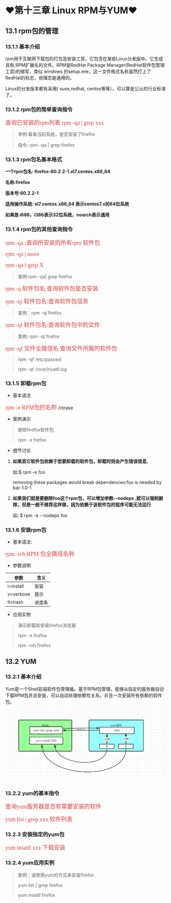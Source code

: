 # **:heart:**第十三章 Linux RPM与YUM**:heart:**

## 13.1 rpm包的管理

### 13.1.1 基本介绍

rpm用于互联网下载包的打包及安装工具，它包含在某些Linux分发版中。它生成具有.RPM扩展名的文件。RPM是RedHat Package Manager(RedHat软件包管理工具)的缩写，类似 windows 的setup.exe，这一文件格式名称虽然打上了RedHat的标志，但理念是通用的。

Linux的分发版本都有采用( suse,redhat, centos等等），可以算是公认的行业标准了。

### 13.1.2 rpm包的简单查询指令

<font color=#DC4040 size=4 face="黑体">查询已安装的rpm列表    rpm   -qa | grep xxx</font>

> 举例:看看当前系统，是否安装了firefox
>
> 指令: rpm -qa | grep firefox

### 13.1.3 rpm包名基本格式

**一个rpm包名: firefox-60.2.2-1.el7.centos.x86_64**

**名称:firefox**

**版本号:60.2.2-1**

**适用操作系统: el7.centos.x86_64   表示centos7.x的64位系统**

**如果是 i686、i386表示32位系统，noarch表示通用**

 ### 13.1.4 rpm包的其他查询指令

<font color=#DC4040 size=4 face="黑体">rpm -qa :查询所安装的所有rpm 软件包</font>

<font color=#DC4040 size=4 face="黑体">rpm -qa | more</font>

<font color=#DC4040 size=4 face="黑体">rpm -qa l  grep X</font>      

> 案例:rpm -qa| grep firefox 

<font color=#DC4040 size=4 face="黑体">rpm -q 软件包名:查询软件包是否安装</font>

<font color=#DC4040 size=4 face="黑体">rpm -qi   软件包名:查询软件包信息</font>

> 案例：rpm -qi firefox

<font color=#DC4040 size=4 face="黑体">rpm -ql   软件包名:查询软件包中的文件</font>

> 案例: rpm -ql firefox

<font color=#DC4040 size=4 face="黑体">rpm -qf 文件全路径名 查询文件所属的软件包</font>

> rpm -qf  /etc/passwd
>
> rpm -qf    /root/insatll.log

### 13.1.5 卸载rpm包

+ 基本语法

<font color=#DC4040 size=4 face="黑体">rpm -e RPM包的名称</font>  //erase

+ 案例演示

> 删除firefox软件包
>
> rpm -e frefox

+ 细节讨论

1. **如果其它软件包依赖于您要卸载的软件包，卸载时则会产生错误信息**。

   如:$ rpm -e foo

   removing these packages would break dependencies:foo is needed by bar-1.0-1

2. **如果我们就是要删除foo这个rpm包，可以增加参数--nodeps ,就可以强制删除，但是一般不推荐这样做，因为依赖于该软件包的程序可能无法运行**

   如: $ rpm -e --nodeps foo

### 13.1.6 安装rpm包

+ 基本语法:

<font color=#DC4040 size=4 face="黑体">rpm -ivh RPM 包全路径名称</font>

+ 参数说明

| 参数      | 含义   |
| --------- | ------ |
| i=install | 安装   |
| v=verbose | 提示   |
| h=hash    | 进度条 |

+ 应用实例

> 演示卸载和安装firefox浏览器
>
> rpm -e firefox
>
> rpm -ivh firefox

## 13.2 YUM

### 13.2.1 基本介绍

Yum是一个Shell前端软件包管理器。基于RPM包管理，能够从指定的服务器自动下载RPM包并且安装，可以自动处理依赖性关系，并且一次安装所有依赖的软件包。

![1631889746878](./images/13/01.png)

### 13.2.2 yum的基本指令

<font color=#DC4040 size=4 face="黑体">查询yum服务器是否有需要安装的软件</font>

<font color=#DC4040 size=4 face="黑体">yum list | grep xxx  软件列表</font>

### 13.2.3 安装指定的yum包

<font color=#DC4040 size=4 face="黑体">yum insatll xxx 下载安装</font>

### 13.2.4 yum应用实例

> 案例：请使用yum的方式来安装firefox
>
> yum list | grep firefox
>
> yum insatll firefox

